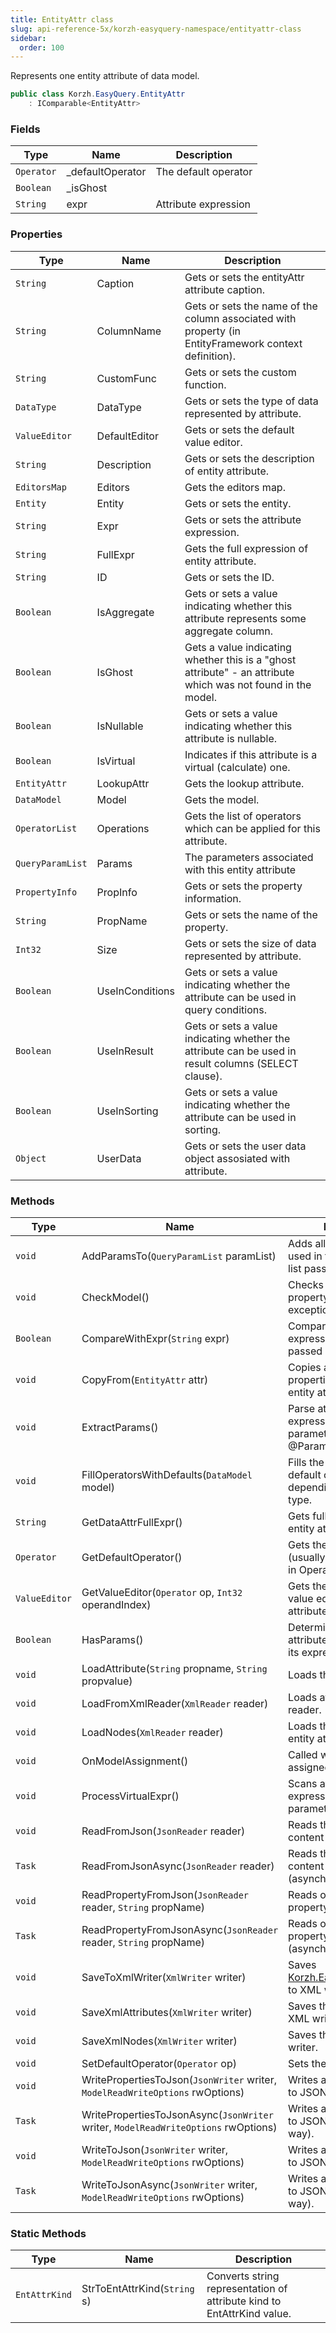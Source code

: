 ```yaml
---
title: EntityAttr class
slug: api-reference-5x/korzh-easyquery-namespace/entityattr-class
sidebar:
  order: 100
---
```


Represents one entity attribute of data model.
```csharp
public class Korzh.EasyQuery.EntityAttr
    : IComparable<EntityAttr>

```

### Fields

| Type | Name | Description | 
| --- | --- | --- | 
| `Operator` | _defaultOperator | The default operator | 
| `Boolean` | _isGhost |  | 
| `String` | expr | Attribute expression | 


### Properties

| Type | Name | Description | 
| --- | --- | --- | 
| `String` | Caption | Gets or sets the entityAttr attribute caption. | 
| `String` | ColumnName | Gets or sets the name of the column associated with property (in EntityFramework context definition). | 
| `String` | CustomFunc | Gets or sets the custom function. | 
| `DataType` | DataType | Gets or sets the type of data represented by attribute. | 
| `ValueEditor` | DefaultEditor | Gets or sets the default value editor. | 
| `String` | Description | Gets or sets the description of entity attribute. | 
| `EditorsMap` | Editors | Gets the editors map. | 
| `Entity` | Entity | Gets or sets the entity. | 
| `String` | Expr | Gets or sets the attribute expression. | 
| `String` | FullExpr | Gets the full expression of entity attribute. | 
| `String` | ID | Gets or sets the ID. | 
| `Boolean` | IsAggregate | Gets or sets a value indicating whether this attribute represents some aggregate column. | 
| `Boolean` | IsGhost | Gets a value indicating whether this is a "ghost attribute" - an attribute which was not found in the model. | 
| `Boolean` | IsNullable | Gets or sets a value indicating whether this attribute is nullable. | 
| `Boolean` | IsVirtual | Indicates if this attribute is a virtual (calculate) one. | 
| `EntityAttr` | LookupAttr | Gets the lookup attribute. | 
| `DataModel` | Model | Gets the model. | 
| `OperatorList` | Operations | Gets the list of operators which can be applied for this attribute. | 
| `QueryParamList` | Params | The parameters associated with this entity attribute | 
| `PropertyInfo` | PropInfo | Gets or sets the property information. | 
| `String` | PropName | Gets or sets the name of the property. | 
| `Int32` | Size | Gets or sets the size of data represented by attribute. | 
| `Boolean` | UseInConditions | Gets or sets a value indicating whether the attribute can be used in query conditions. | 
| `Boolean` | UseInResult | Gets or sets a value indicating whether the attribute can be used in result columns (SELECT clause). | 
| `Boolean` | UseInSorting | Gets or sets a value indicating whether the attribute can be used in sorting. | 
| `Object` | UserData | Gets or sets the user data object assosiated with attribute. | 


### Methods

| Type | Name | Description | 
| --- | --- | --- | 
| `void` | AddParamsTo(`QueryParamList` paramList) | Adds all query parameters used in this attribute to the list passed via paramList. | 
| `void` | CheckModel() | Checks the Model property and raises an exception if it's null. | 
| `Boolean` | CompareWithExpr(`String` expr) | Compares attribute's expression with the one passed in the parameter. | 
| `void` | CopyFrom(`EntityAttr` attr) | Copies all attribute's properties from another entity attribute | 
| `void` | ExtractParams() | Parse attribute's expression and extract all parameters (like @Param1) used there. | 
| `void` | FillOperatorsWithDefaults(`DataModel` model) | Fills the operators list with default operators depending of attribute type. | 
| `String` | GetDataAttrFullExpr() | Gets full expression of the entity attribute. | 
| `Operator` | GetDefaultOperator() | Gets the default operator (usually it is first operator in Operations list). | 
| `ValueEditor` | GetValueEditor(`Operator` op, `Int32` operandIndex) | Gets the most suitable value editor for this attribute and operator. | 
| `Boolean` | HasParams() | Determines whether this attribute has parameters in its expression. | 
| `void` | LoadAttribute(`String` propname, `String` propvalue) | Loads the attribute. | 
| `void` | LoadFromXmlReader(`XmlReader` reader) | Loads attribute from XML reader. | 
| `void` | LoadNodes(`XmlReader` reader) | Loads the sub-nodes of entity attribute's node. | 
| `void` | OnModelAssignment() | Called when model is assigned. | 
| `void` | ProcessVirtualExpr() | Scans attribute's expression for new parameters, tables, etc | 
| `void` | ReadFromJson(`JsonReader` reader) | Reads the attribute content from JSON. | 
| `Task` | ReadFromJsonAsync(`JsonReader` reader) | Reads the attribute content from JSON (asynchronous way). | 
| `void` | ReadPropertyFromJson(`JsonReader` reader, `String` propName) | Reads one attribute's property from JSON. | 
| `Task` | ReadPropertyFromJsonAsync(`JsonReader` reader, `String` propName) | Reads one attribute's property from JSON (asynchronous way). | 
| `void` | SaveToXmlWriter(`XmlWriter` writer) | Saves [Korzh.EasyQuery.EntityAttr](///////////////easyquery/docs/api-reference-5x/korzh-easyquery-namespace/entityattr-class) to XML writer. | 
| `void` | SaveXmlAttributes(`XmlWriter` writer) | Saves the attributes to XML writer. | 
| `void` | SaveXmlNodes(`XmlWriter` writer) | Saves the nodes to XML writer. | 
| `void` | SetDefaultOperator(`Operator` op) | Sets the default operator. | 
| `void` | WritePropertiesToJson(`JsonWriter` writer, `ModelReadWriteOptions` rwOptions) | Writes attribute properties to JSON. | 
| `Task` | WritePropertiesToJsonAsync(`JsonWriter` writer, `ModelReadWriteOptions` rwOptions) | Writes attribute properties to JSON (asynchronous way). | 
| `void` | WriteToJson(`JsonWriter` writer, `ModelReadWriteOptions` rwOptions) | Writes attribute's content to JSON. | 
| `Task` | WriteToJsonAsync(`JsonWriter` writer, `ModelReadWriteOptions` rwOptions) | Writes attribute's content to JSON (asynchronous way). | 


### Static Methods

| Type | Name | Description | 
| --- | --- | --- | 
| `EntAttrKind` | StrToEntAttrKind(`String` s) | Converts string representation of attribute kind to EntAttrKind value. |
